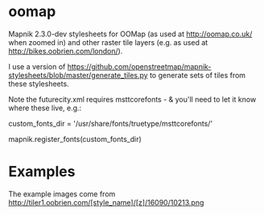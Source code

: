 oomap
=====

Mapnik 2.3.0-dev stylesheets for OOMap (as used at http://oomap.co.uk/ when zoomed in) and other raster tile layers (e.g. as used at http://bikes.oobrien.com/london/).


I use a version of https://github.com/openstreetmap/mapnik-stylesheets/blob/master/generate_tiles.py to generate sets of tiles from these stylesheets.


Note the futurecity.xml requires msttcorefonts - & you'll need to let it know where these live, e.g.:

custom_fonts_dir = '/usr/share/fonts/truetype/msttcorefonts/'

mapnik.register_fonts(custom_fonts_dir)

Examples
===

The example images come from http://tiler1.oobrien.com/[style_name]/[z]/16090/10213.png

